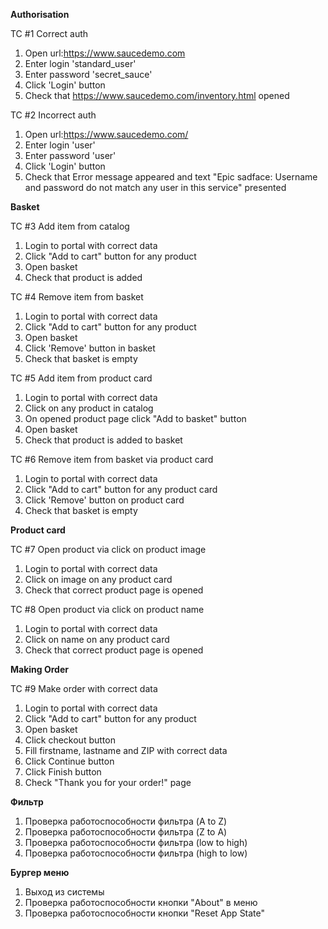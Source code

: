 **Authorisation**

TC #1 Correct auth
1. Open url:https://www.saucedemo.com
2. Enter login 'standard_user'
3. Enter password 'secret_sauce'
4. Click 'Login' button
5. Check that https://www.saucedemo.com/inventory.html opened

TC #2 Incorrect auth
1. Open url:https://www.saucedemo.com/
2. Enter login 'user'
3. Enter password 'user'
4. Click 'Login' button
5. Check that Error message appeared and text 
"Epic sadface: Username and password do not match any user in this service" presented

**Basket**

TC #3 Add item from catalog
1. Login to portal with correct data
2. Click "Add to cart" button for any product
3. Open basket
4. Check that product is added

TC #4 Remove item from basket
1. Login to portal with correct data
2. Click "Add to cart" button for any product
3. Open basket
4. Click 'Remove' button in basket
5. Check that basket is empty

TC #5 Add item from product card
1. Login to portal with correct data
2. Click on any product in catalog
3. On opened product page click "Add to basket" button
4. Open basket
5. Check that product is added to basket

TC #6 Remove item from basket via product card
1. Login to portal with correct data
2. Click "Add to cart" button for any product card
3. Click 'Remove' button on product card
4. Check that basket is empty

**Product card**

TC #7 Open product via click on product image
1. Login to portal with correct data
2. Click on image on any product card
3. Check that correct product page is opened

TC #8 Open product via click on product name
1. Login to portal with correct data
2. Click on name on any product card
3. Check that correct product page is opened

**Making Order**

TC #9 Make order with correct data
1. Login to portal with correct data
2. Click "Add to cart" button for any product
3. Open basket
4. Click checkout button
5. Fill firstname, lastname and ZIP with correct data
6. Click Continue button
7. Click Finish button
8. Check "Thank you for your order!" page

**Фильтр**

1. Проверка работоспособности фильтра (A to Z)
2. Проверка работоспособности фильтра (Z to A)
3. Проверка работоспособности фильтра (low to high)
4. Проверка работоспособности фильтра (high to low)

**Бургер меню**

1. Выход из системы
2. Проверка работоспособности кнопки "About" в меню
3. Проверка работоспособности кнопки "Reset App State"